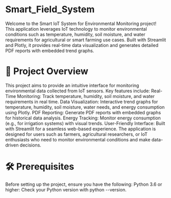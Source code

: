 # Smart_Field_System
Welcome to the Smart IoT System for Environmental Monitoring project! This application leverages IoT technology to monitor environmental conditions such as temperature, humidity, soil moisture, and water requirements for agricultural or smart farming use cases. Built with Streamlit and Plotly, it provides real-time data visualization and generates detailed PDF reports with embedded trend graphs.

# 📖 Project Overview
This project aims to provide an intuitive interface for monitoring environmental data collected from IoT sensors. Key features include:
      Real-Time Monitoring: Track temperature, humidity, soil moisture, and water requirements in real time.
      Data Visualization: Interactive trend graphs for temperature, humidity, soil moisture, water needs, and energy consumption using Plotly.
      PDF Reporting: Generate PDF reports with embedded graphs for historical data analysis.
      Energy Tracking: Monitor energy consumption (e.g., for irrigation systems) with visual trends.
      User-Friendly Interface: Built with Streamlit for a seamless web-based experience.
      The application is designed for users such as farmers, agricultural researchers, or IoT enthusiasts who need to monitor environmental conditions and make data-driven 
      decisions.

# 🛠️ Prerequisites
Before setting up the project, ensure you have the following:
Python 3.6 or higher: Check your Python version with python --version.
